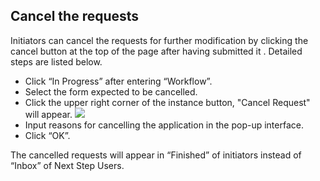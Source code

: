 ## Cancel the requests

Initiators can cancel the requests for further modification by clicking the cancel  button at the top of the page after having submitted it . Detailed steps are listed below.

- Click “In Progress” after entering “Workflow”.
- Select the form expected to be cancelled.
- Click the upper right corner of the instance button, "Cancel Request" will appear.
![](/assets/us/workflow/cancel.png)
- Input reasons for cancelling the application in the pop-up interface.
- Click “OK”.

The cancelled requests will appear in “Finished” of initiators instead of “Inbox” of Next Step Users.
